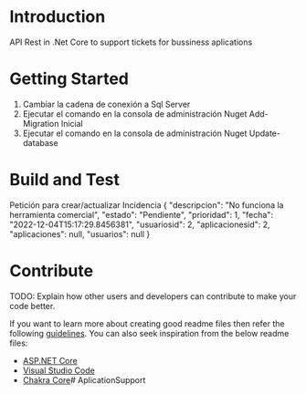 # Introduction 
API Rest in .Net Core to support tickets for bussiness aplications

# Getting Started
1.	Cambiar la cadena de conexión a Sql Server 
2.	Ejecutar el comando en la consola de administración Nuget Add-Migration Inicial
3.	Ejecutar el comando en la consola de administración Nuget Update-database


# Build and Test
Petición para crear/actualizar Incidencia
{
  "descripcion": "No funciona la herramienta comercial",
  "estado": "Pendiente",
  "prioridad": 1,
  "fecha": "2022-12-04T15:17:29.8456381",
  "usuariosid": 2,
  "aplicacionesid": 2,
  "aplicaciones": null,
  "usuarios": null
}

# Contribute
TODO: Explain how other users and developers can contribute to make your code better. 

If you want to learn more about creating good readme files then refer the following [guidelines](https://docs.microsoft.com/en-us/azure/devops/repos/git/create-a-readme?view=azure-devops). You can also seek inspiration from the below readme files:
- [ASP.NET Core](https://github.com/aspnet/Home)
- [Visual Studio Code](https://github.com/Microsoft/vscode)
- [Chakra Core](https://github.com/Microsoft/ChakraCore)# AplicationSupport
